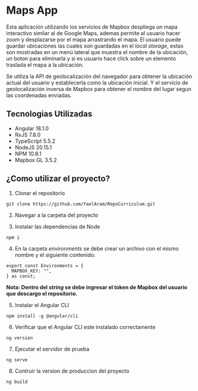 # Maps App

Esta aplicación utilizando los servicios de Mapbox despliega un mapa interactivo similar al de Google Maps, ademas
permite al usuario hacer zoom y desplazarse por el mapa arrastrando el mapa. El usuario puede guardar ubicaciones
las cuales son guardadas en el _local storage_, estas son mostradas en un menú lateral que muestra el nombre de la
ubicación, un boton para eliminarla y si es usuario hace click sobre un elemento traslada el mapa a la ubicación.

Se utiliza la API de geolocalización del navegador para obtener la ubicación actual del usuario y establecerla como
la ubicación inicial. Y el servicio de geolocalización inversa de Mapbox para obtener el nombre del lugar segun las
coordenadas enviadas.

## Tecnologias Utilizadas

- Angular 18.1.0
- RxJS 7.8.0
- TypeScript 5.5.2
- NodeJS 20.15.1
- NPM 10.8.1
- Mapbox GL 3.5.2

## ¿Como utilizar el proyecto?

1. Clonar el repositorio

```
git clone https://github.com/YaelAram/RepoCurriculum.git
```

2. Navegar a la carpeta del proyecto

3. Instalar las dependencias de Node

```
npm i
```

4. En la carpeta _environments_ se debe crear un archivo con el mismo nombre y el siguiente contenido:

```
export const Environments = {
  MAPBOX_KEY: "",
} as const;
```

**Nota: Dentro del _string_ se debe ingresar el token de Mapbox del usuario que descargo el repositorio.**

5. Instalar el Angular CLI

```
npm install -g @angular/cli
```

6. Verificar que el Angular CLI este instalado correctamente

```
ng version
```

7. Ejecutar el servidor de prueba

```
ng serve
```

8. Contruir la version de produccion del proyecto

```
ng build
```
